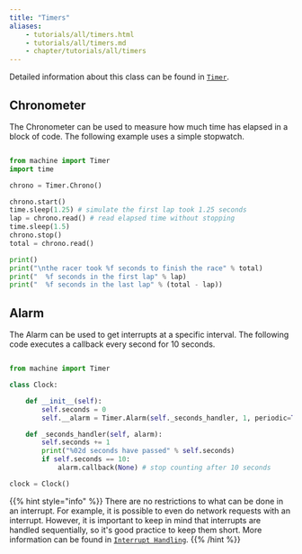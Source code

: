 ```yaml
---
title: "Timers"
aliases:
    - tutorials/all/timers.html
    - tutorials/all/timers.md
    - chapter/tutorials/all/timers
---
```


Detailed information about this class can be found in [`Timer`](/firmwareapi/pycom/machine/timer).

## Chronometer

The Chronometer can be used to measure how much time has elapsed in a block of code. The following example uses a simple stopwatch.

```python

from machine import Timer
import time

chrono = Timer.Chrono()

chrono.start()
time.sleep(1.25) # simulate the first lap took 1.25 seconds
lap = chrono.read() # read elapsed time without stopping
time.sleep(1.5)
chrono.stop()
total = chrono.read()

print()
print("\nthe racer took %f seconds to finish the race" % total)
print("  %f seconds in the first lap" % lap)
print("  %f seconds in the last lap" % (total - lap))
```

## Alarm

The Alarm can be used to get interrupts at a specific interval. The following code executes a callback every second for 10 seconds.

```python

from machine import Timer

class Clock:

    def __init__(self):
        self.seconds = 0
        self.__alarm = Timer.Alarm(self._seconds_handler, 1, periodic=True)

    def _seconds_handler(self, alarm):
        self.seconds += 1
        print("%02d seconds have passed" % self.seconds)
        if self.seconds == 10:
            alarm.callback(None) # stop counting after 10 seconds

clock = Clock()
```

{{% hint style="info" %}}
There are no restrictions to what can be done in an interrupt. For example, it is possible to even do network requests with an interrupt. However, it is important to keep in mind that interrupts are handled sequentially, so it's good practice to keep them short. More information can be found in [`Interrupt Handling`](/firmwareapi/notes#interrupt-handling).
{{% /hint %}}
